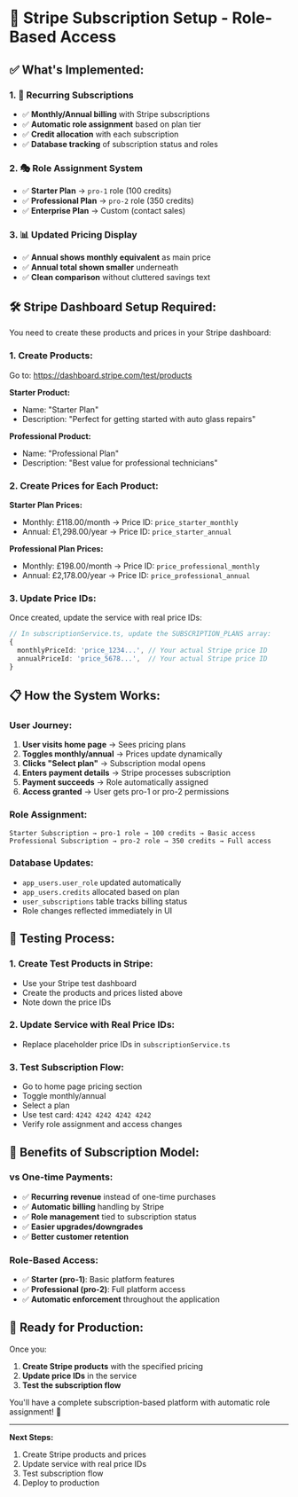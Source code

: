 # 🎯 Stripe Subscription Setup - Role-Based Access

## ✅ **What's Implemented:**

### **1. 🔄 Recurring Subscriptions**
- ✅ **Monthly/Annual billing** with Stripe subscriptions
- ✅ **Automatic role assignment** based on plan tier
- ✅ **Credit allocation** with each subscription
- ✅ **Database tracking** of subscription status and roles

### **2. 🎭 Role Assignment System**
- ✅ **Starter Plan** → `pro-1` role (100 credits)
- ✅ **Professional Plan** → `pro-2` role (350 credits) 
- ✅ **Enterprise Plan** → Custom (contact sales)

### **3. 📊 Updated Pricing Display**
- ✅ **Annual shows monthly equivalent** as main price
- ✅ **Annual total shown smaller** underneath
- ✅ **Clean comparison** without cluttered savings text

## 🛠️ **Stripe Dashboard Setup Required:**

You need to create these products and prices in your Stripe dashboard:

### **1. Create Products:**
Go to: https://dashboard.stripe.com/test/products

**Starter Product:**
- Name: "Starter Plan"
- Description: "Perfect for getting started with auto glass repairs"

**Professional Product:**
- Name: "Professional Plan" 
- Description: "Best value for professional technicians"

### **2. Create Prices for Each Product:**

**Starter Plan Prices:**
- Monthly: £118.00/month → Price ID: `price_starter_monthly`
- Annual: £1,298.00/year → Price ID: `price_starter_annual`

**Professional Plan Prices:**
- Monthly: £198.00/month → Price ID: `price_professional_monthly`
- Annual: £2,178.00/year → Price ID: `price_professional_annual`

### **3. Update Price IDs:**
Once created, update the service with real price IDs:

```typescript
// In subscriptionService.ts, update the SUBSCRIPTION_PLANS array:
{
  monthlyPriceId: 'price_1234...', // Your actual Stripe price ID
  annualPriceId: 'price_5678...',  // Your actual Stripe price ID
}
```

## 📋 **How the System Works:**

### **User Journey:**
1. **User visits home page** → Sees pricing plans
2. **Toggles monthly/annual** → Prices update dynamically  
3. **Clicks "Select plan"** → Subscription modal opens
4. **Enters payment details** → Stripe processes subscription
5. **Payment succeeds** → Role automatically assigned
6. **Access granted** → User gets pro-1 or pro-2 permissions

### **Role Assignment:**
```
Starter Subscription → pro-1 role → 100 credits → Basic access
Professional Subscription → pro-2 role → 350 credits → Full access
```

### **Database Updates:**
- `app_users.user_role` updated automatically
- `app_users.credits` allocated based on plan
- `user_subscriptions` table tracks billing status
- Role changes reflected immediately in UI

## 🧪 **Testing Process:**

### **1. Create Test Products in Stripe:**
- Use your Stripe test dashboard
- Create the products and prices listed above
- Note down the price IDs

### **2. Update Service with Real Price IDs:**
- Replace placeholder price IDs in `subscriptionService.ts`

### **3. Test Subscription Flow:**
- Go to home page pricing section
- Toggle monthly/annual
- Select a plan
- Use test card: `4242 4242 4242 4242`
- Verify role assignment and access changes

## 🎯 **Benefits of Subscription Model:**

### **vs One-time Payments:**
- ✅ **Recurring revenue** instead of one-time purchases
- ✅ **Automatic billing** handling by Stripe
- ✅ **Role management** tied to subscription status
- ✅ **Easier upgrades/downgrades**
- ✅ **Better customer retention**

### **Role-Based Access:**
- ✅ **Starter (pro-1)**: Basic platform features
- ✅ **Professional (pro-2)**: Full platform access
- ✅ **Automatic enforcement** throughout the application

## 🚀 **Ready for Production:**

Once you:
1. **Create Stripe products** with the specified pricing
2. **Update price IDs** in the service
3. **Test the subscription flow**

You'll have a complete subscription-based platform with automatic role assignment! 🎉

---

**Next Steps:** 
1. Create Stripe products and prices
2. Update service with real price IDs  
3. Test subscription flow
4. Deploy to production
